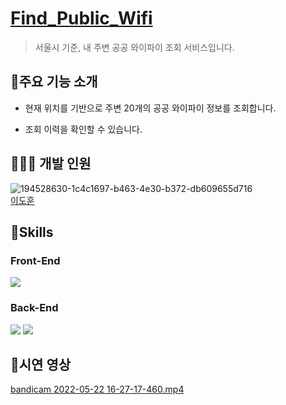 # [Find_Public_Wifi](https://www.notion.so/dokuny/Find-Public-Wifi-a7e28573a69c45bfac39ba39f9e10be4)

> 서울시 기준, 내 주변 공공 와이파이 조회 서비스입니다.

## 📜주요 기능 소개

- 현재 위치를 기반으로 주변 20개의 공공 와이파이 정보를 조회합니다.

- 조회 이력을 확인할 수 있습니다.

## 🧑‍🤝‍🧑 개발 인원

![194528630-1c4c1697-b463-4e30-b372-db609655d716](https://user-images.githubusercontent.com/49369306/194532101-beb7a539-2dc5-41a9-beb5-2cae516fe0ae.jpg)  
[이도훈](https://github.com/Dokuny)

## 🔧Skills
### Front-End
<img src="https://img.shields.io/badge/JSP-E34F26?style=for-the-badge&logo=JSP&logoColor=white"> 

### Back-End
<img src ="https://img.shields.io/badge/Java-007396.svg?&style=for-the-badge&logo=Java&logoColor=White"/> <img src ="https://img.shields.io/badge/SQLite-003B57.svg?&style=for-the-badge&logo=SQLite&logoColor=White"/> 

## 🏢시연 영상
[bandicam 2022-05-22 16-27-17-460.mp4](https://s3-us-west-2.amazonaws.com/secure.notion-static.com/2e72828e-9657-4edd-8c84-71c28e61d13a/bandicam_2022-05-22_16-27-17-460.mp4)

